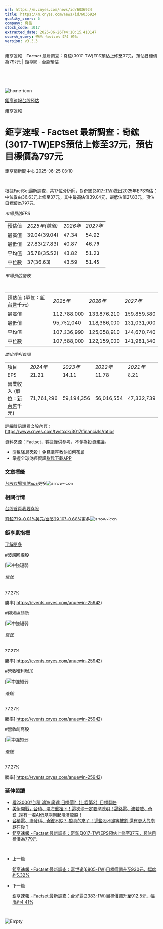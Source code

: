 ```yaml
---
url: https://m.cnyes.com/news/id/6036924
title: https://m.cnyes.com/news/id/6036924
quality_score: 8
company: 奇邑
stock_code: 3017
extracted_date: 2025-06-26T04:10:15.410147
search_query: 奇邑 factset EPS 預估
version: v3.3.3
---
```


鉅亨速報 - Factset 最新調查：奇鋐(3017-TW)EPS預估上修至37元，預估目標價為797元 | 鉅亨網 - 台股預估

‌

‌

![home-icon](/assets/icons/breadCrumb/symbol-icon-home.svg)

[鉅亨速報](/news/cat/anue_live)[台股預估](/news/cat/tw_forecast)

鉅亨速報

# 鉅亨速報 - Factset 最新調查：奇鋐(3017-TW)EPS預估上修至37元，預估目標價為797元

鉅亨網新聞中心 2025-06-25 08:10

‌

根據FactSet最新調查，共17位分析師，對奇鋐([3017-TW](https://www.cnyes.com/twstock/3017))做出2025年EPS預估：中位數由36.63元上修至37元，其中最高估值39.04元，最低估值27.83元，預估目標價為797元。

*市場預估EPS*

|  |  |  |  |
| --- | --- | --- | --- |
| 預估值 | *2025年(前值)* | *2026年* | *2027年* |
| 最高值 | 39.04(39.04) | 47.34 | 54.92 |
| 最低值 | 27.83(27.83) | 40.87 | 46.79 |
| 平均值 | 35.78(35.52) | 43.82 | 51.23 |
| 中位數 | 37(36.63) | 43.59 | 51.45 |

*市場預估營收*

‌

|  |  |  |  |
| --- | --- | --- | --- |
| 預估值 (單位：[新台幣](https://invest.cnyes.com/forex/detail/usdtwd)千元) | *2025年* | *2026年* | *2027年* |
| 最高值 | 112,788,000 | 133,876,210 | 159,859,380 |
| 最低值 | 95,752,040 | 118,386,000 | 131,031,000 |
| 平均值 | 107,236,990 | 125,058,910 | 144,670,740 |
| 中位數 | 107,588,000 | 122,159,000 | 141,981,340 |

*歷史獲利表現*

|  |  |  |  |  |
| --- | --- | --- | --- | --- |
| 項目 | *2024年* | *2023年* | *2022年* | *2021年* |
| EPS | 21.21 | 14.11 | 11.78 | 8.21 |
| 營業收入 (單位：[新台幣](https://invest.cnyes.com/forex/detail/usdtwd)千元) | 71,761,296 | 59,194,356 | 56,016,554 | 47,332,739 |

詳細資訊請看台股內頁：  
<https://www.cnyes.com/twstock/3017/financials/ratios>

資料來源：Factset，數據僅供參考，不作為投資建議。

* [關稅降息夾殺！免費講座教你如何布局](https://www.rsc.com.tw/Cnyes_RSC/SeminarBooking2025InvestmentOutlook.aspx?utm_source=anue&utm_medium=usstocks_end)
* 掌握全球財經資訊[點我下載APP](http://www.cnyes.com/app/?utm_source=mweb&utm_medium=HamMenuBanner&utm_campaign=fixed&utm_content=entr)

### 文章標籤

[台股](https://news.cnyes.com/tag/台股 "台股")[市場預估](https://news.cnyes.com/tag/市場預估 "市場預估")[eps](https://news.cnyes.com/tag/eps "eps")更多![arrow-icon](/assets/icons/arrows/arrow-down.svg)

### 相關行情

[台股首頁](https://www.cnyes.com/twstock)[我要存股](https://supr.link/8OHaU)

[奇鋐739-0.81%](https://www.cnyes.com/twstock/3017)[美元/台幣29.197-0.66%](https://invest.cnyes.com/forex/detail/USDTWD)更多![arrow-icon](/assets/icons/arrows/arrow-down.svg)

### 鉅亨贏指標

[了解更多](https://events.cnyes.com/anuewin-25942)

#波段回檔股

[![中強短弱](/assets/icons/win-indicator/long-to-short.svg)

###### 奇鋐

77.27%

勝率](https://events.cnyes.com/anuewin-25942)

#極短線弱勢

[![中強短弱](/assets/icons/win-indicator/long-to-short.svg)

###### 奇鋐

77.27%

勝率](https://events.cnyes.com/anuewin-25942)

#營收獲利增加

[![中強短弱](/assets/icons/win-indicator/long-to-short.svg)

###### 奇鋐

77.27%

勝率](https://events.cnyes.com/anuewin-25942)

#營收創高股

[![中強短弱](/assets/icons/win-indicator/long-to-short.svg)

###### 奇鋐

77.27%

勝率](https://events.cnyes.com/anuewin-25942)

### 延伸閱讀

* [看23000?台積 鴻海 廣達 目標價?【上詮第2】目標翻倍](/news/id/6036182)
* [美伊開戰，台積、鴻海重挫下！這次你一定要學聰明！晟銘電、波若威、奇鋐..還有一檔AI低基期剛起漲潛龍股！](/news/id/6033567)
* [台積電、聯發科、奇鋐不妙？ 狼真的來了！這些股不跑等被割 還有更大的崩跌在後？](/news/id/6031143)
* [鉅亨速報 - Factset 最新調查：奇鋐(3017-TW)EPS預估上修至37元，預估目標價為779元](/news/id/6028911)

‌

* 上一篇

  [鉅亨速報 - Factset 最新調查：富世達(6805-TW)目標價調升至930元，幅度約5.32%](/news/id/6037441)
* 下一篇

  [鉅亨速報 - Factset 最新調查：台光電(2383-TW)目標價調升至912.5元，幅度約4.41%](/news/id/6034035)

‌

![Empty](/assets/icons/skeleton/empty-image.svg)

‌